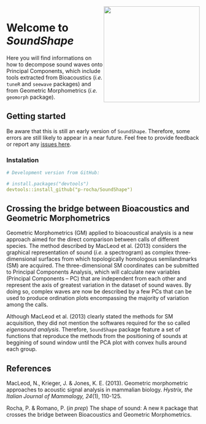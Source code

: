 <img align="right" height = "250" src=https://github.com/p-rocha/SoundShape/blob/master/man/figures/SoundShape%20logo.png >

# Welcome to *SoundShape* 

Here you will find informations on how to decompose sound waves onto Principal Components, which include tools extracted from Bioacoustics (*i.e.* `tuneR` and `seewave` packages) and from Geometric Morphometrics (*i.e.* `geomorph` package). 


## Getting started

Be aware that this is still an early version of `SoundShape`. Therefore, some errors are still likely to appear in a near future. Feel free to provide feedback or report any [issues here](https://github.com/p-rocha/SoundShape/issues).

### Instalation
```yml
# Development version from GitHub:

# install.packages("devtools")
devtools::install_github("p-rocha/SoundShape")
```

## Crossing the bridge between Bioacoustics and Geometric Morphometrics

Geometric Morphometrics (GM) applied to bioacoustical analysis is a new approach aimed for the direct comparison between calls of different species. The method described by MacLeod et al. (2013) considers the graphical representation of sound (*i.e.* a spectrogram) as complex three-dimensional surfaces from which topologically homologous semilandmarks (SM) are acquired. The three-dimensional SM coordinates can be submitted to Principal Components Analysis, which will calculate new variables (Principal Components – PC) that are independent from each other and represent the axis of greatest
variation in the dataset of sound waves. By doing so, complex waves are now be described by a few PCs that can be used to produce ordination plots encompassing the majority of variation among the calls.

Although MacLeod et al. (2013) clearly stated the methods for SM acquisition, they did not mention the softwares required for the so called *eigensound analysis*. Therefore, `SoundShape` package feature a set of functions that reproduce the methods from the positioning of sounds at beggining of sound window until the PCA plot with convex hulls around each group. 


## References
MacLeod, N., Krieger, J. & Jones, K. E. (2013). Geometric morphometric approaches to acoustic signal analysis in mammalian biology. *Hystrix, the Italian Journal of Mammalogy, 24*(1), 110-125.

Rocha, P. & Romano, P. (*in prep*) The shape of sound: A new `R` package that crosses the bridge between Bioacoustics and Geometric Morphometrics.

